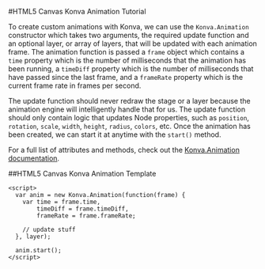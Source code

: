 
#HTML5 Canvas Konva Animation Tutorial

To create custom animations with Konva, we can use the `Konva.Animation`
constructor which takes two arguments, the required update function and
an optional layer, or array of layers, that will be updated with each animation frame.
The animation function is passed a `frame` object which contains a `time` property which is the number
of milliseconds that the animation has been running, a `timeDiff` property which
is the number of milliseconds that have passed since the last frame,
and a `frameRate` property which is the current frame rate in frames per second.

The update function should never redraw the stage or a layer because the animation
engine will intelligently handle that for us.
The update function should only contain logic that updates Node properties,
such as `position`, `rotation`, `scale`, `width`, `height`, `radius`, `colors`, etc.
Once the animation has been created, we can start it at anytime with the `start()` method.

For a full list of attributes and methods, check out the [Konva.Animation documentation](http://konva.github.io/api/Konva.Animation.html).

##HTML5 Canvas Konva Animation Template

```
<script>
  var anim = new Konva.Animation(function(frame) {
    var time = frame.time,
        timeDiff = frame.timeDiff,
        frameRate = frame.frameRate;

    // update stuff
  }, layer);

  anim.start();
</script>
```
